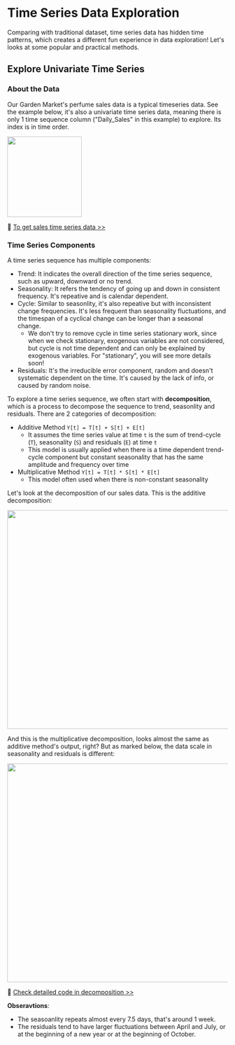 # Time Series Data Exploration

Comparing with traditional dataset, time series data has hidden time patterns, which creates a different fun experience in data exploration! Let's looks at some popular and practical methods.

## Explore Univariate Time Series

### About the Data

Our Garden Market's perfume sales data is a typical timeseries data. See the example below, it's also a univariate time series data, meaning there is only 1 time sequence column ("Daily_Sales" in this example) to explore. Its index is in time order.

<p align="left">
<img src="https://github.com/lady-h-world/My_Garden/blob/main/images/Garden_Totem_images/data_exploration/ts_sales_exp.png" width="170" height="184" />
</p>

🌻 [To get sales time series data >>][1]


### Time Series Components

A time series sequence has multiple components:
* Trend: It indicates the overall direction of the time series sequence, such as upward, downward or no trend.
* Seasonality: It refers the tendency of going up and down in consistent frequency. It's repeative and is calendar dependent.
* Cycle: Similar to seasonlity, it's also repeative but with inconsistent change frequencies. It's less frequent than seasonality fluctuations, and the timespan of a cyclical change can be longer than a seasonal change.
  * We don't try to remove cycle in time series stationary work, since when we check stationary, exogenous variables are not considered, but cycle is not time dependent and can only be explained by exogenous variables. For "stationary", you will see more details soon!
* Residuals: It's the irreducible error component, random and doesn't systematic dependent on the time. It's caused by the lack of info, or caused by random noise.

To explore a time series sequence, we often start with <b>decomposition</b>, which is a process to decompose the sequence to trend, seasonlity and residuals. There are 2 categories of decomposition:

* Additive Method `Y[t] = T[t] + S[t] + E[t]`
  * It assumes the time series value at time `t` is the sum of trend-cycle (`T`), seasonality (`S`) and residuals (`E`) at time `t`
  * This model is usually applied when there is a time dependent trend-cycle component but constant seasonality that has the same amplitude and frequency over time
* Multiplicative Method `Y[t] = T[t] * S[t] * E[t]`
  * This model often used when there is non-constant seasonality

Let's look at the decomposition of our sales data. This is the additive decomposition:

<p align="left">
<img src="https://github.com/lady-h-world/My_Garden/blob/main/images/Garden_Totem_images/data_exploration/additive_dep.png" width="1116" height="500" />
</p>

And this is the multiplicative decomposition, looks almost the same as additive method's output, right? But as marked below, the data scale in seasonality and residuals is different:

<p align="left">
<img src="https://github.com/lady-h-world/My_Garden/blob/main/images/Garden_Totem_images/data_exploration/multiplicative_decomp.png" width="1116" height="500" />
</p>

🌻 [Check detailed code in decomposition >>][2]

<b>Obseravtions</b>:
* The seasoanlity repeats almost every 7.5 days, that's around 1 week.
* The residuals tend to have larger fluctuations between April and July, or at the beginning of a new year or at the beginning of October.


[1]:https://github.com/lady-h-world/My_Garden/blob/main/code/crystal_ball/data_collector/generate_sales.ipynb
[2]:https://github.com/lady-h-world/My_Garden/blob/main/code/yinyang/past_ts_exploration.ipynb
